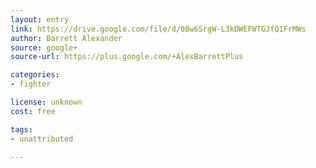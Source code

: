 ```yaml
---
layout: entry
link: https://drive.google.com/file/d/0Bw6SrgW-L3kDWEFWTGJfQ1FrMWs
author: Barrett Alexander
source: google+
source-url: https://plus.google.com/+AlexBarrettPlus

categories:
- fighter

license: unknown
cost: free

tags:
- unattributed

---
```

